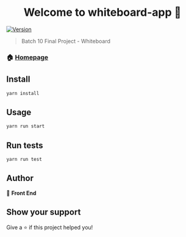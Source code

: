 <h1 align="center">Welcome to whiteboard-app 👋</h1>
<p>
  <a href="https://www.npmjs.com/package/whiteboard-app" target="_blank">
    <img alt="Version" src="https://img.shields.io/npm/v/whiteboard-app.svg">
  </a>
</p>

> Batch 10 Final Project - Whiteboard

### 🏠 [Homepage](https://app-whiteboard.herokuapp.com/)

## Install

```sh
yarn install
```

## Usage

```sh
yarn run start
```

## Run tests

```sh
yarn run test
```

## Author

👤 **Front End**

## Show your support

Give a ⭐️ if this project helped you!
